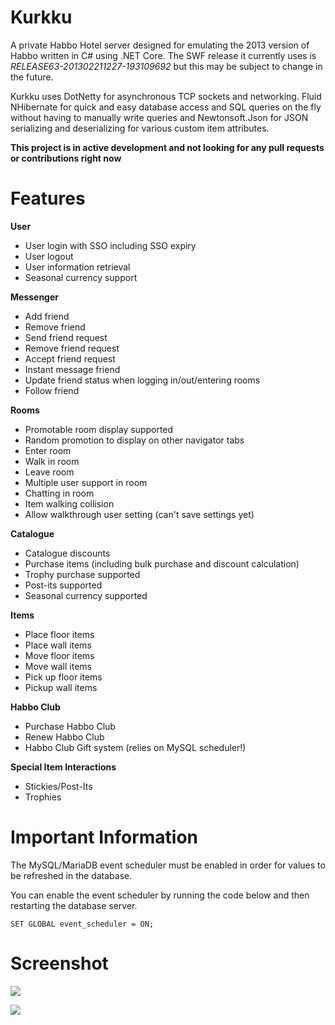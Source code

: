 # Kurkku

A private Habbo Hotel server designed for emulating the 2013 version of Habbo written in C# using .NET Core. The SWF release it currently uses is *RELEASE63-201302211227-193109692* but this may be subject to change in the future.
 
Kurkku uses DotNetty for asynchronous TCP sockets and networking. Fluid NHibernate for quick and easy database access and SQL queries on the fly without having to manually write queries and Newtonsoft.Json for JSON serializing and deserializing for various custom item attributes. 

**This project is in active development and not looking for any pull requests or contributions right now**
 
# Features

**User**

- User login with SSO including SSO expiry
- User logout
- User information retrieval
- Seasonal currency support

**Messenger**

- Add friend
- Remove friend
- Send friend request
- Remove friend request
- Accept friend request
- Instant message friend
- Update friend status when logging in/out/entering rooms
- Follow friend

**Rooms**

- Promotable room display supported
- Random promotion to display on other navigator tabs
- Enter room
- Walk in room
- Leave room
- Multiple user support in room
- Chatting in room
- Item walking collision
- Allow walkthrough user setting (can't save settings yet)

**Catalogue**

- Catalogue discounts
- Purchase items (including bulk purchase and discount calculation)
- Trophy purchase supported
- Post-its supported
- Seasonal currency supported

**Items**

- Place floor items
- Place wall items
- Move floor items
- Move wall items
- Pick up floor items
- Pickup wall items

**Habbo Club**

- Purchase Habbo Club
- Renew Habbo Club
- Habbo Club Gift system (relies on MySQL scheduler!)

**Special Item Interactions**

- Stickies/Post-Its
- Trophies

# Important Information

The MySQL/MariaDB event scheduler must be enabled in order for values to be refreshed in the database.

You can enable the event scheduler by running the code below and then restarting the database server.

```SET GLOBAL event_scheduler = ON;```
 
# Screenshot

![](https://cdn.discordapp.com/attachments/531015659027562505/703500593376788551/Dw8dOQC8RU.gif)

![](https://cdn.discordapp.com/attachments/531015659027562505/703841326373797888/unknown.png)
